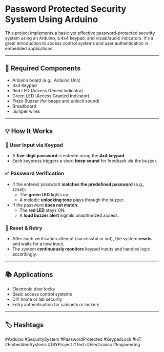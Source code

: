 # Password Protected Security System Using Arduino

This project implements a basic yet effective password-protected security system using an Arduino, a 4x4 keypad, and visual/audio indicators. It's a great introduction to access control systems and user authentication in embedded applications.

---

## 🔧 Required Components

- Arduino board (e.g., Arduino Uno)  
- 4x4 Keypad  
- Red LED (Access Denied Indicator)  
- Green LED (Access Granted Indicator)  
- Piezo Buzzer (for beeps and unlock sound)  
- Breadboard  
- Jumper wires  

---

## 💡 How It Works

### 🔢 User Input via Keypad
- A **five-digit password** is entered using the **4x4 keypad**.
- Each keypress triggers a short **beep sound** for feedback via the buzzer.

### ✅ Password Verification
- If the entered password **matches the predefined password** (e.g., `12345`):
  - The **green LED** lights up.
  - A melodic **unlocking tone** plays through the buzzer.
- If the password **does not match**:
  - The **red LED** stays ON.
  - A **loud buzzer alert** signals unauthorized access.

### 🔁 Reset & Retry
- After each verification attempt (successful or not), the system **resets** and waits for a new input.
- The system **continuously monitors** keypad inputs and handles logic accordingly.

---

## 📚 Applications

- Electronic door locks  
- Basic access control systems  
- DIY home or lab security  
- Entry authentication for cabinets or lockers  

---

## 🏷️ Hashtags

#Arduino #SecuritySystem #PasswordProtected #KeypadLock #IoT #EmbeddedSystems #DIYProject #Tech #Electronics #Engineering
